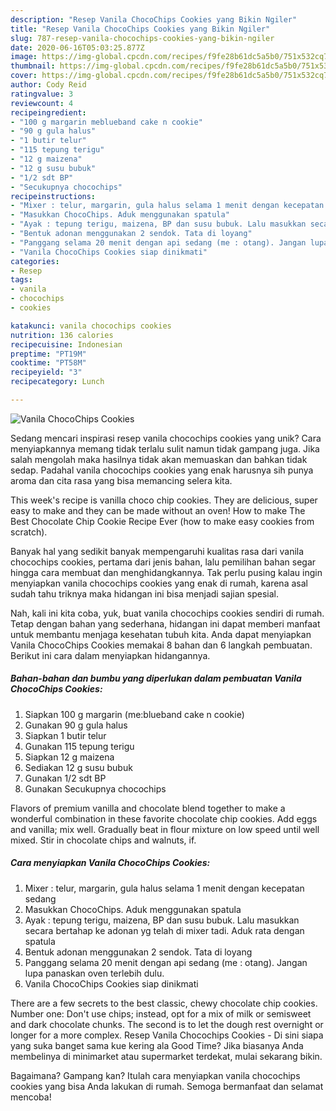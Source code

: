 ```yaml
---
description: "Resep Vanila ChocoChips Cookies yang Bikin Ngiler"
title: "Resep Vanila ChocoChips Cookies yang Bikin Ngiler"
slug: 787-resep-vanila-chocochips-cookies-yang-bikin-ngiler
date: 2020-06-16T05:03:25.877Z
image: https://img-global.cpcdn.com/recipes/f9fe28b61dc5a5b0/751x532cq70/vanila-chocochips-cookies-foto-resep-utama.jpg
thumbnail: https://img-global.cpcdn.com/recipes/f9fe28b61dc5a5b0/751x532cq70/vanila-chocochips-cookies-foto-resep-utama.jpg
cover: https://img-global.cpcdn.com/recipes/f9fe28b61dc5a5b0/751x532cq70/vanila-chocochips-cookies-foto-resep-utama.jpg
author: Cody Reid
ratingvalue: 3
reviewcount: 4
recipeingredient:
- "100 g margarin meblueband cake n cookie"
- "90 g gula halus"
- "1 butir telur"
- "115 tepung terigu"
- "12 g maizena"
- "12 g susu bubuk"
- "1/2 sdt BP"
- "Secukupnya chocochips"
recipeinstructions:
- "Mixer : telur, margarin, gula halus selama 1 menit dengan kecepatan sedang"
- "Masukkan ChocoChips. Aduk menggunakan spatula"
- "Ayak : tepung terigu, maizena, BP dan susu bubuk. Lalu masukkan secara bertahap ke adonan yg telah di mixer tadi. Aduk rata dengan spatula"
- "Bentuk adonan menggunakan 2 sendok. Tata di loyang"
- "Panggang selama 20 menit dengan api sedang (me : otang). Jangan lupa panaskan oven terlebih dulu."
- "Vanila ChocoChips Cookies siap dinikmati"
categories:
- Resep
tags:
- vanila
- chocochips
- cookies

katakunci: vanila chocochips cookies 
nutrition: 136 calories
recipecuisine: Indonesian
preptime: "PT19M"
cooktime: "PT58M"
recipeyield: "3"
recipecategory: Lunch

---
```



![Vanila ChocoChips Cookies](https://img-global.cpcdn.com/recipes/f9fe28b61dc5a5b0/751x532cq70/vanila-chocochips-cookies-foto-resep-utama.jpg)

Sedang mencari inspirasi resep vanila chocochips cookies yang unik? Cara menyiapkannya memang tidak terlalu sulit namun tidak gampang juga. Jika salah mengolah maka hasilnya tidak akan memuaskan dan bahkan tidak sedap. Padahal vanila chocochips cookies yang enak harusnya sih punya aroma dan cita rasa yang bisa memancing selera kita.

This week&#39;s recipe is vanilla choco chip cookies. They are delicious, super easy to make and they can be made without an oven! How to make The Best Chocolate Chip Cookie Recipe Ever (how to make easy cookies from scratch).

Banyak hal yang sedikit banyak mempengaruhi kualitas rasa dari vanila chocochips cookies, pertama dari jenis bahan, lalu pemilihan bahan segar hingga cara membuat dan menghidangkannya. Tak perlu pusing kalau ingin menyiapkan vanila chocochips cookies yang enak di rumah, karena asal sudah tahu triknya maka hidangan ini bisa menjadi sajian spesial.


Nah, kali ini kita coba, yuk, buat vanila chocochips cookies sendiri di rumah. Tetap dengan bahan yang sederhana, hidangan ini dapat memberi manfaat untuk membantu menjaga kesehatan tubuh kita. Anda dapat menyiapkan Vanila ChocoChips Cookies memakai 8 bahan dan 6 langkah pembuatan. Berikut ini cara dalam menyiapkan hidangannya.

<!--inarticleads1-->

##### Bahan-bahan dan bumbu yang diperlukan dalam pembuatan Vanila ChocoChips Cookies:

1. Siapkan 100 g margarin (me:blueband cake n cookie)
1. Gunakan 90 g gula halus
1. Siapkan 1 butir telur
1. Gunakan 115 tepung terigu
1. Siapkan 12 g maizena
1. Sediakan 12 g susu bubuk
1. Gunakan 1/2 sdt BP
1. Gunakan Secukupnya chocochips


Flavors of premium vanilla and chocolate blend together to make a wonderful combination in these favorite chocolate chip cookies. Add eggs and vanilla; mix well. Gradually beat in flour mixture on low speed until well mixed. Stir in chocolate chips and walnuts, if. 

<!--inarticleads2-->

##### Cara menyiapkan Vanila ChocoChips Cookies:

1. Mixer : telur, margarin, gula halus selama 1 menit dengan kecepatan sedang
1. Masukkan ChocoChips. Aduk menggunakan spatula
1. Ayak : tepung terigu, maizena, BP dan susu bubuk. Lalu masukkan secara bertahap ke adonan yg telah di mixer tadi. Aduk rata dengan spatula
1. Bentuk adonan menggunakan 2 sendok. Tata di loyang
1. Panggang selama 20 menit dengan api sedang (me : otang). Jangan lupa panaskan oven terlebih dulu.
1. Vanila ChocoChips Cookies siap dinikmati


There are a few secrets to the best classic, chewy chocolate chip cookies. Number one: Don&#39;t use chips; instead, opt for a mix of milk or semisweet and dark chocolate chunks. The second is to let the dough rest overnight or longer for a more complex. Resep Vanila Chocochips Cookies - Di sini siapa yang suka banget sama kue kering ala Good Time? Jika biasanya Anda membelinya di minimarket atau supermarket terdekat, mulai sekarang bikin. 

Bagaimana? Gampang kan? Itulah cara menyiapkan vanila chocochips cookies yang bisa Anda lakukan di rumah. Semoga bermanfaat dan selamat mencoba!
